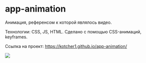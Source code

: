 # app-animation

Анимация, референсом к которой являлось видео.

Технологии: CSS, JS, HTML. Сделано с помощью CSS-анимаций, keyframes.

Ссылка на проект: https://kotcher1.github.io/app-animation/

![](anima2.gif)

